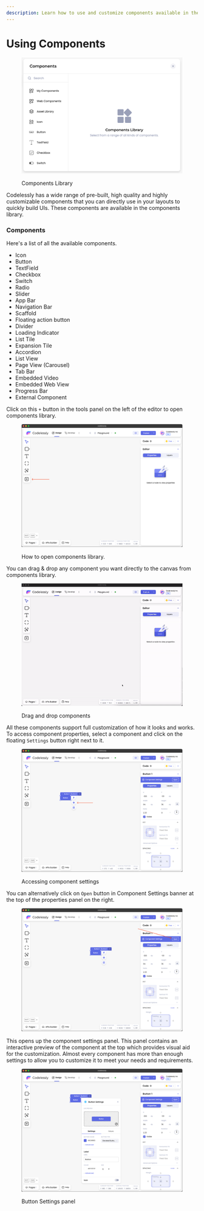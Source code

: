 ```yaml
---
description: Learn how to use and customize components available in the Editor.
---
```


# Using Components

<figure><img src="../.gitbook/assets/image (1).png" alt=""><figcaption><p>Components Library</p></figcaption></figure>

Codelessly has a wide range of pre-built, high quality and highly customizable components that you can directly use in your layouts to quickly build UIs. These components are available in the components library.

### Components

Here's a list of all the available components.

* Icon
* Button
* TextField
* Checkbox
* Switch
* Radio
* Slider
* App Bar
* Navigation Bar
* Scaffold
* Floating action button
* Divider
* Loading Indicator
* List Tile
* Expansion Tile
* Accordion
* List View
* Page View (Carousel)
* Tab Bar
* Embedded Video
* Embedded Web View
* Progress Bar
* External Component

Click on this `+` button in the tools panel on the left of the editor to open components library.

<figure><img src="../.gitbook/assets/image (2).png" alt=""><figcaption><p>How to open components library.</p></figcaption></figure>

You can drag & drop any component you want directly to the canvas from components library.

<figure><img src="../.gitbook/assets/ezgif.com-video-to-gif.gif" alt=""><figcaption><p>Drag and drop components</p></figcaption></figure>

All these components support full customization of how it looks and works. To access component properties, select a component and click on the floating `Settings` button right next to it.

<div data-full-width="false">

<figure><img src="../.gitbook/assets/image (3).png" alt=""><figcaption><p>Accessing component settings</p></figcaption></figure>

</div>

You can alternatively click on `Open` button in Component Settings banner at the top of the properties panel on the right.

<figure><img src="../.gitbook/assets/image (4).png" alt=""><figcaption></figcaption></figure>

This opens up the component settings panel. This panel contains an interactive preview of the component at the top which provides visual aid for the customization. Almost every component has more than enough settings to allow you to customize it to meet your needs and requirements.

<figure><img src="../.gitbook/assets/image (6).png" alt=""><figcaption><p>Button Settings panel</p></figcaption></figure>

